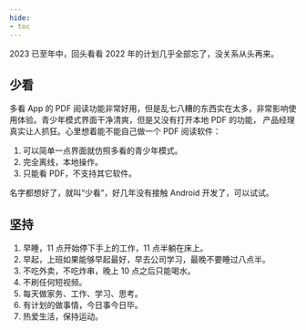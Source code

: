 ```yaml
---
hide:
- toc
---
```


2023 已至年中，回头看看 2022 年的计划几乎全部忘了，没关系从头再来。

## 少看
多看 App 的 PDF 阅读功能非常好用，但是乱七八糟的东西实在太多，非常影响使用体验。青少年模式界面干净清爽，但是又没有打开本地 PDF 的功能，
产品经理真实让人抓狂。心里想着能不能自己做一个 PDF 阅读软件：   

1. 可以简单一点界面就仿照多看的青少年模式。  
2. 完全离线，本地操作。  
3. 只能看 PDF，不支持其它软件。   

名字都想好了，就叫“少看”，好几年没有接触 Android 开发了，可以试试。

## 坚持
1. 早睡，11 点开始停下手上的工作，11 点半躺在床上。
2. 早起，上班如果能够早起最好，早去公司学习，最晚不要睡过八点半。
3. 不吃外卖，不吃炸串，晚上 10 点之后只能喝水。
4. 不刷任何短视频。
5. 每天做家务、工作、学习、思考。
6. 有计划的做事情，今日事今日毕。
7. 热爱生活，保持运动。